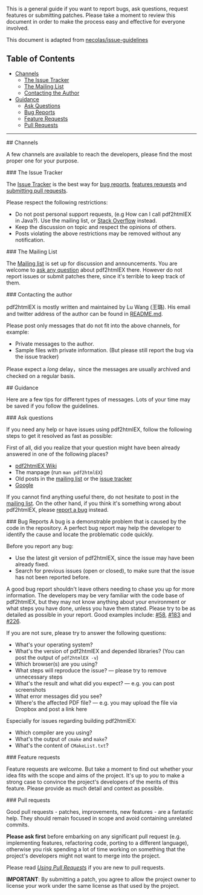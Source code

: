 This is a general guide if you want to report bugs, ask questions,
request features or submitting patches.
Please take a moment to review this document in order to make the 
process easy and effective for everyone involved.

This document is adapted from [necolas/issue-guidelines](https://github.com/necolas/issue-guidelines)

## Table of Contents
- [Channels](#channels)
  - [The Issue Tracker](#issue-tracker)
  - [The Mailing List](#mailing-list)
  - [Contacting the Author](#author)
- [Guidance](#guide)
  - [Ask Questions](#ask-question)
  - [Bug Reports](#bug-report)
  - [Feature Requests](#feature-request)
  - [Pull Requests](#pull-request)

***
<div id="channels"></div>
## Channels

A few channels are available to reach the developers, please find the most proper one for your purpose.

<div id="issue-tracker"></div>
### The Issue Tracker

The [Issue Tracker](https://github.com/coolwanglu/pdf2htmlEX/issues)
is the best way for 
[bug reports](#bug-report),
[features requests](#feature-request) 
and [submitting pull requests](#pull-request). 

Please respect the following restrictions:
* Do not post personal support requests, (e.g How can I call pdf2htmlEX in Java?). Use the mailing list, or [Stack Overflow](http://stackoverflow.com) instead. 
* Keep the discussion on topic and respect the opinions of others. 
* Posts violating the above restrictions may be removed without any notification.

<div id="mailing-list"></div>
### The Mailing List

The [Mailing list](pdf2htmlex@googlegroups.com) is set up for discussion and announcements.
You are welcome to [ask any question](#ask-question) about pdf2htmlEX there. 
However do not report issues or submit patches there, since it's terrible to keep track of them.

<div id="author"></div>
### Contacting the author

pdf2htmlEX is mostly written and maintained by Lu Wang (王璐). 
His email and twitter address of the author can be found in 
[README.md](https://github.com/coolwanglu/pdf2htmlEX/blob/master/README.md). 

Please post only messages that do not fit into the above channels, for example:
- Private messages to the author.
- Sample files with private information. (But please still report the bug via the issue tracker)

Please expect a _long_ delay，since the messages are usually archived and checked on a regular basis.

<div id="guidance"></div>
## Guidance

Here are a few tips for different types of messages.
Lots of your time may be saved if you follow the guidelines.

<div id="ask-question"></div>
### Ask questions

If you need any help or have issues using pdf2htmlEX, 
follow the following steps to get it resolved as fast as possible:

First of all, did you realize that your question might have been already answered in one of the following places?

- [pdf2htmlEX Wiki](https://github.com/coolwanglu/pdf2htmlEX/wiki)
- The manpage (run `man pdf2htmlEX`)
- Old posts in the [mailing list](#mailing-list) or the [issue tracker](#issue-tracker)
- [Google](http://www.google.com/)
 
If you cannot find anything useful there, do not hesitate to post in the [mailing list](#mailing-list).
On the other hand, if you think it's something wrong about pdf2htmlEX, please [report a bug](#bug-report) instead.

<div id="bug-report"></div>
### Bug Reports
A bug is a demonstrable problem that is caused by the code in the repository.
A perfect bug report may help the developer to identify the cause and locate the problematic code quickly.

Before you report any bug:
- Use the latest git version of pdf2htmlEX, since the issue may have been already fixed.
- Search for previous issues (open or closed), to make sure that the issue has not been reported before.

A good bug report shouldn't leave others needing to chase you up for more information.
The developers may be very familiar with the code base of pdf2htmlEX,
but they may not know anything about your environment or what steps you have done, 
unless you have them stated.
Please try to be as detailed as possible in your report.
Good examples include: [#58](https://github.com/coolwanglu/pdf2htmlEX/issues/58), [#183](https://github.com/coolwanglu/pdf2htmlEX/issues/183) and [#226](https://github.com/coolwanglu/pdf2htmlEX/issues/226).

If you are not sure, please try to answer the following questions:

- What's your operating system?
- What's the version of pdf2htmlEX and depended libraries? (You can post the output of `pdf2htmlEX -v`)
- Which browser(s) are you using?
- What steps will reproduce the issue? &mdash; please try to remove unnecessary steps
- What's the result and what did you expect? &mdash; e.g. you can post screenshots
- What error messages did you see?
- Where's the affected PDF file? &mdash; e.g. you may upload the file via Dropbox and post a link here

Especially for issues regarding building pdf2htmlEX:
- Which compiler are you using?
- What's the output of `cmake` and `make`?
- What's the content of `CMakeList.txt`?

<div id="feature-request"></div>
### Feature requests

Feature requests are welcome. But take a moment to find out whether your idea
fits with the scope and aims of the project. It's up to *you* to make a strong
case to convince the project's developers of the merits of this feature. Please
provide as much detail and context as possible.

<div id="pull-request"></div>
### Pull requests

Good pull requests - patches, improvements, new features - are a fantastic
help. They should remain focused in scope and avoid containing unrelated
commits.

**Please ask first** before embarking on any significant pull request (e.g.
implementing features, refactoring code, porting to a different language),
otherwise you risk spending a lot of time working on something that the
project's developers might not want to merge into the project.

Please read [_Using Pull Requests_](https://help.github.com/articles/using-pull-requests/)
if you are new to pull requests.

**IMPORTANT**: By submitting a patch, you agree to allow the project owner to
license your work under the same license as that used by the project.
